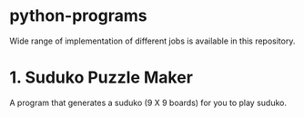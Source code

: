 # python-programs

Wide range of implementation of different jobs is available in this repository.

# 1. Suduko Puzzle Maker

A program that generates a suduko (9 X 9 boards) for you to play suduko.
